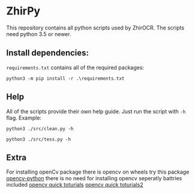 # ZhirPy

This repository contains all python scripts used by ZhirOCR. The scripts need python 3.5 or newer.

## Install dependencies:

`requirements.txt` contains all of the required packages:

```
python3 -m pip install -r .\requirements.txt
```

## Help

All of the scripts provide their own help guide. Just run the script with `-h` flag. Example:

```
python3 ./src/clean.py -h
```

```
python3 ./src/tess.py -h
```

## Extra

For installing openCv package there is opencv on wheels try this package
[opencv-python](https://github.com/skvark/opencv-python) there is no need for installing opencv seperatly battries included
[opencv quick toturials](https://techtutorialsx.com/2017/04/30/python-opencv-reading-and-displaying-an-image/)
[opencv quick toturials2](https://opencv-python-tutroals.readthedocs.io/en/latest/py_tutorials/py_core/py_table_of_contents_core/py_table_of_contents_core.html)
